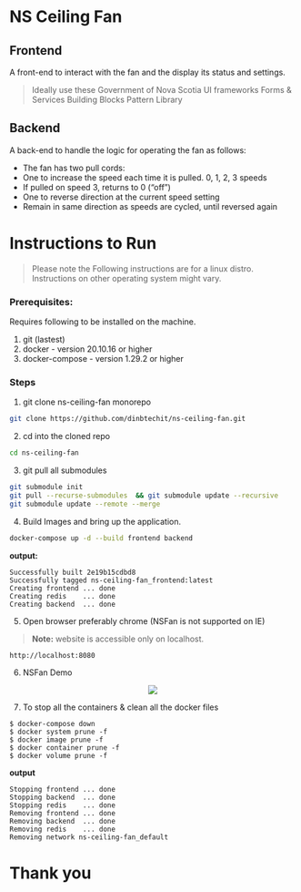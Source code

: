 # NS Ceiling Fan

## Frontend
A front-end to interact with the fan and the display its status and settings.
> Ideally use these Government of Nova Scotia UI frameworks
Forms & Services Building Blocks
Pattern Library

## Backend
A back-end to handle the logic for operating the fan as follows:
- The fan has two pull cords:
- One to increase the speed each time it is pulled.
0, 1, 2, 3 speeds
- If pulled on speed 3, returns to 0 (“off”)
- One to reverse direction at the current speed setting
- Remain in same direction as speeds are cycled, until reversed again


# Instructions to Run
> Please note the Following instructions are for a linux distro.
> Instructions on other operating system might vary.

### Prerequisites:

Requires following to be installed on the machine.
1. git (lastest)
2. docker - version 20.10.16 or higher
3. docker-compose - version 1.29.2 or higher

### Steps

1. git clone ns-ceiling-fan monorepo
```bash
git clone https://github.com/dinbtechit/ns-ceiling-fan.git
```
2. cd into the cloned repo
```bash
cd ns-ceiling-fan
```
3. git pull all submodules
```bash
git submodule init
git pull --recurse-submodules  && git submodule update --recursive
git submodule update --remote --merge
```
4. Build Images and bring up the application.
```bash
docker-compose up -d --build frontend backend
```
**output:**
```
Successfully built 2e19b15cdbd8
Successfully tagged ns-ceiling-fan_frontend:latest
Creating frontend ... done
Creating redis    ... done
Creating backend  ... done
```

5. Open browser preferably chrome (NSFan is not supported on IE)

> **Note:** website is accessible only on localhost.
```
http://localhost:8080
```

6. NSFan Demo

<p align="center">
 <img src="https://user-images.githubusercontent.com/17984781/171552948-8104601a-1563-4952-9ce8-852e07f2d402.gif"/>
</p>


7. To stop all the containers & clean all the docker files
```
$ docker-compose down
$ docker system prune -f
$ docker image prune -f
$ docker container prune -f
$ docker volume prune -f
```
**output**
```                          
Stopping frontend ... done
Stopping backend  ... done
Stopping redis    ... done
Removing frontend ... done
Removing backend  ... done
Removing redis    ... done
Removing network ns-ceiling-fan_default
```

# Thank you
